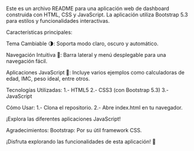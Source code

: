 Este es un archivo README para una aplicación web de dashboard construida con HTML, CSS y JavaScript. La aplicación utiliza Bootstrap 5.3 para estilos y funcionalidades interactivas.

Características principales:

Tema Cambiable 🌗: Soporta modo claro, oscuro y automático.

Navegación Intuitiva 🧭: Barra lateral y menú desplegable para una navegación fácil.

Aplicaciones JavaScript 📱: Incluye varios ejemplos como calculadoras de edad, IMC, peso ideal, entre otros.

Tecnologías Utilizadas:
1.- HTML5
2.- CSS3 (con Bootstrap 5.3)
3.- JavaScript

Cómo Usar:
1.- Clona el repositorio.
2.- Abre index.html en tu navegador.

¡Explora las diferentes aplicaciones JavaScript!

Agradecimientos:
Bootstrap: Por su útil framework CSS.

¡Disfruta explorando las funcionalidades de esta aplicación! 🎉
